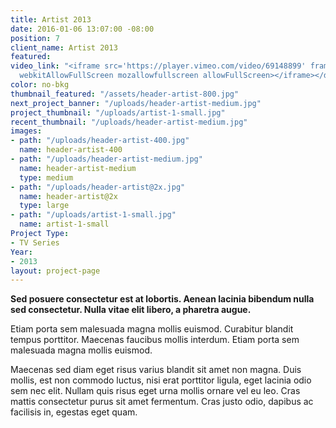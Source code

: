```yaml
---
title: Artist 2013
date: 2016-01-06 13:07:00 -08:00
position: 7
client_name: Artist 2013
featured: 
video_link: "<iframe src='https://player.vimeo.com/video/69148899' frameborder='0'
  webkitAllowFullScreen mozallowfullscreen allowFullScreen></iframe></div>"
color: no-bkg
thumbnail_featured: "/assets/header-artist-800.jpg"
next_project_banner: "/uploads/header-artist-medium.jpg"
project_thumbnail: "/uploads/artist-1-small.jpg"
recent_thumbnail: "/uploads/header-artist-medium.jpg"
images:
- path: "/uploads/header-artist-400.jpg"
  name: header-artist-400
- path: "/uploads/header-artist-medium.jpg"
  name: header-artist-medium
  type: medium
- path: "/uploads/header-artist@2x.jpg"
  name: header-artist@2x
  type: large
- path: "/uploads/artist-1-small.jpg"
  name: artist-1-small
Project Type:
- TV Series
Year:
- 2013
layout: project-page
---
```


**Sed posuere consectetur est at lobortis. Aenean lacinia bibendum nulla sed consectetur. Nulla vitae elit libero, a pharetra augue.**


Etiam porta sem malesuada magna mollis euismod. Curabitur blandit tempus porttitor. Maecenas faucibus mollis interdum. Etiam porta sem malesuada magna mollis euismod.

Maecenas sed diam eget risus varius blandit sit amet non magna. Duis mollis, est non commodo luctus, nisi erat porttitor ligula, eget lacinia odio sem nec elit. Nullam quis risus eget urna mollis ornare vel eu leo. Cras mattis consectetur purus sit amet fermentum. Cras justo odio, dapibus ac facilisis in, egestas eget quam.
